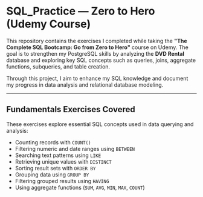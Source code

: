 # SQL_Practice — Zero to Hero (Udemy Course)

This repository contains the exercises I completed while taking the **"The Complete SQL Bootcamp: Go from Zero to Hero"** course on Udemy. The goal is to strengthen my PostgreSQL skills by analyzing the **DVD Rental** database and exploring key SQL concepts such as queries, joins, aggregate functions, subqueries, and table creation.

Through this project, I aim to enhance my SQL knowledge and document my progress in data analysis and relational database modeling.

---

## Fundamentals Exercises Covered

These exercises explore essential SQL concepts used in data querying and analysis:

- Counting records with `COUNT()`
- Filtering numeric and date ranges using `BETWEEN`
- Searching text patterns using `LIKE`
- Retrieving unique values with `DISTINCT`
- Sorting result sets with `ORDER BY`
- Grouping data using `GROUP BY`
- Filtering grouped results using `HAVING`
- Using aggregate functions (`SUM`, `AVG`, `MIN`, `MAX`, `COUNT`)


